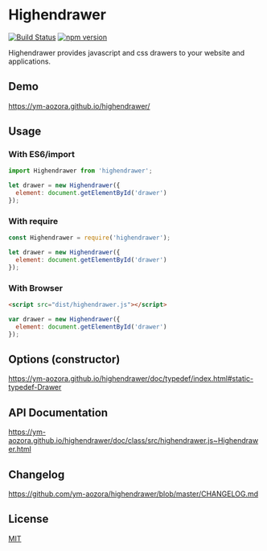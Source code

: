 # Highendrawer

[![Build Status](https://travis-ci.org/ym-aozora/highendrawer.svg?branch=master)](https://travis-ci.org/ym-aozora/highendrawer)
[![npm version](https://badge.fury.io/js/highendrawer.svg)](https://badge.fury.io/js/highendrawer)

Highendrawer provides javascript and css drawers to your website and applications.


## Demo

https://ym-aozora.github.io/highendrawer/


## Usage

### With ES6/import

```javascript
import Highendrawer from 'highendrawer';

let drawer = new Highendrawer({
  element: document.getElementById('drawer')
});
```

### With require

```javascript
const Highendrawer = require('highendrawer');

let drawer = new Highendrawer({
  element: document.getElementById('drawer')
});
```

### With Browser

```html
<script src="dist/highendrawer.js"></script>
```

```javascript
var drawer = new Highendrawer({
  element: document.getElementById('drawer')
});
```


## Options (constructor)

https://ym-aozora.github.io/highendrawer/doc/typedef/index.html#static-typedef-Drawer


## API Documentation

https://ym-aozora.github.io/highendrawer/doc/class/src/highendrawer.js~Highendrawer.html


## Changelog

https://github.com/ym-aozora/highendrawer/blob/master/CHANGELOG.md


## License

[MIT](https://raw.githubusercontent.com/ym-aozora/highendrawer/master/LICENSE)
